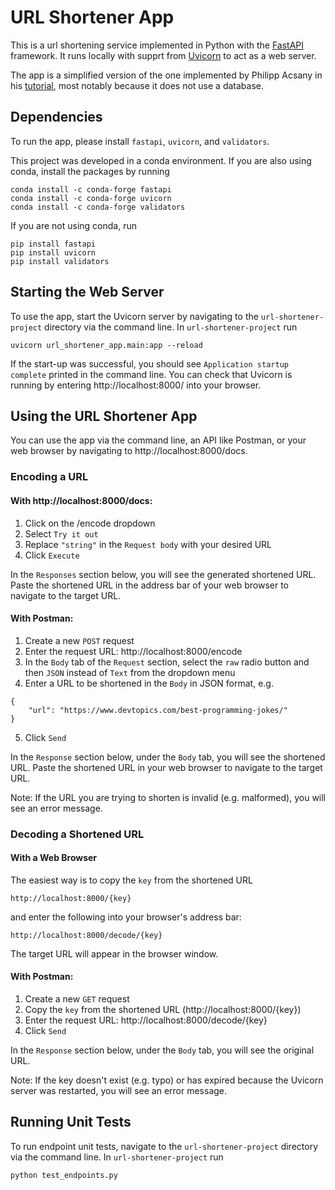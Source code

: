 # URL Shortener App

This is a url shortening service implemented in Python with the [FastAPI](https://fastapi.tiangolo.com/) framework. It runs locally with supprt from [Uvicorn](https://www.uvicorn.org/) to act as a web server.

The app is a simplified version of the one implemented by Philipp Acsany in his [tutorial](https://realpython.com/build-a-python-url-shortener-with-fastapi/), most notably because it does not use a database.

## Dependencies

To run the app, please install `fastapi`, `uvicorn`, and `validators`.

This project was developed in a conda environment. If you are also using conda, install the packages by running

```
conda install -c conda-forge fastapi
conda install -c conda-forge uvicorn
conda install -c conda-forge validators
```

If you are not using conda, run
```
pip install fastapi
pip install uvicorn
pip install validators
```

## Starting the Web Server

To use the app, start the Uvicorn server by navigating to the `url-shortener-project` directory via the command line. In `url-shortener-project` run

```
uvicorn url_shortener_app.main:app --reload
```

If the start-up was successful, you should see `Application startup complete` printed in the command line. You can check that Uvicorn is running by entering http://localhost:8000/ into your browser. 

## Using the URL Shortener App

You can use the app via the command line, an API like Postman, or your web browser by navigating to http://localhost:8000/docs.

### Encoding a URL
#### With http://localhost:8000/docs:
1. Click on the /encode dropdown
2. Select `Try it out`
3. Replace `"string"` in the `Request body` with your desired URL
4. Click `Execute`

In the `Responses` section below, you will see the generated shortened URL. Paste the shortened URL in the address bar of your web browser to navigate to the target URL.

#### With Postman:
1. Create a new `POST` request
2. Enter the request URL: http://localhost:8000/encode
3. In the `Body` tab of the `Request` section, select the `raw` radio button and then `JSON` instead of `Text` from the dropdown menu
4. Enter a URL to be shortened in the `Body` in JSON format, e.g.
```
{
    "url": "https://www.devtopics.com/best-programming-jokes/"
}
```
5. Click `Send`

In the `Response` section below, under the `Body` tab, you will see the shortened URL. Paste the shortened URL in your web browser to navigate to the target URL.

Note: If the URL you are trying to shorten is invalid (e.g. malformed), you will see an error message.

### Decoding a Shortened URL
#### With a Web Browser
The easiest way is to copy the `key` from the shortened URL
```
http://localhost:8000/{key}
```
and enter the following into your browser's address bar:
```
http://localhost:8000/decode/{key}
```
The target URL will appear in the browser window.

#### With Postman:
1. Create a new `GET` request
2. Copy the `key` from the shortened URL (http://localhost:8000/{key})
3. Enter the request URL: http://localhost:8000/decode/{key}
4. Click `Send`

In the `Response` section below, under the `Body` tab, you will see the original URL. 

Note: If the key doesn't exist (e.g. typo) or has expired because the Uvicorn server was restarted, you will see an error message.

## Running Unit Tests
To run endpoint unit tests, navigate to the `url-shortener-project` directory via the command line. In `url-shortener-project` run
```
python test_endpoints.py
``` 